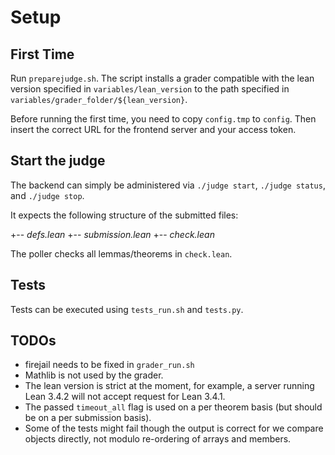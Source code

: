 # Setup

## First Time
Run `preparejudge.sh`. The script installs a grader compatible with the lean version specified in `variables/lean_version` to the path specified in `variables/grader_folder/${lean_version}`.

Before running the first time, you need to copy `config.tmp` to `config`.
Then insert the correct URL for the frontend server and your access token.

## Start the judge
The backend can simply be administered via
`./judge start`, `./judge status`, and `./judge stop`.

It expects the following structure of the submitted files:

+-- _defs.lean_
+-- _submission.lean_
+-- _check.lean_

The poller checks all lemmas/theorems in `check.lean`. 

## Tests
Tests can be executed using `tests_run.sh` and `tests.py`.

## TODOs
- firejail needs to be fixed in `grader_run.sh`
- Mathlib is not used by the grader.
- The lean version is strict at the moment, for example, a server running Lean 3.4.2 will not accept request for Lean 3.4.1.
- The passed `timeout_all` flag is used on a per theorem basis (but should be on a per submission basis).
- Some of the tests might fail though the output is correct for we compare objects directly, not modulo re-ordering of arrays and members.
